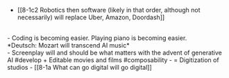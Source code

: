 - [[8-1c2 Robotics then software (likely in that order, although not necessarily) will replace Uber, Amazon, Doordash]]
<br>
- Coding is becoming easier. Playing piano is becoming easier.
<br>
*Deutsch: Mozart will transcend AI music*
<br>
- Screenplay will and should be what matters with the advent of generative AI #develop
	+ Editable movies and films #composability
    - = Digitization of studios
      - [[8-1a What can go digital will go digital]]
<br>
